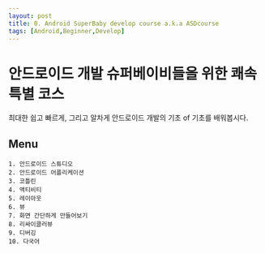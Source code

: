 ```yaml
---
layout: post
title: 0. Android SuperBaby develop course a.k.a ASDcourse
tags: [Android,Beginner,Develop]
---
```

# 안드로이드 개발 슈퍼베이비들을 위한 쾌속 특별 코스

최대한 쉽고 빠르게, 그리고 알차게 안드로이드 개발의 기초 of 기초를 배워봅시다.

## Menu
    1. 안드로이드 스튜디오
    2. 안드로이드 어플리케이션
    3. 코틀린
    4. 액티비티
    5. 레이아웃
    6. 뷰
    7. 화면 간단하게 만들어보기
    8. 리싸이클러뷰
    9. 디버깅
    10. 다국어
